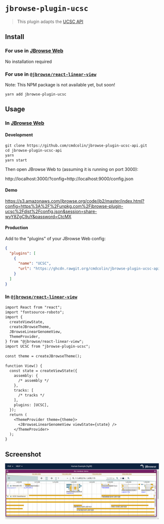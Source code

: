# `jbrowse-plugin-ucsc`

> This plugin adapts the [UCSC API](https://genome.ucsc.edu/goldenPath/help/api.html)

## Install

### For use in [JBrowse Web](https://jbrowse.org/jb2/docs/quickstart_web)

No installation required

### For use in [`@jbrowse/react-linear-view`](https://www.npmjs.com/package/@jbrowse/react-linear-genome-view)

Note: This NPM package is not available yet, but soon!

```
yarn add jbrowse-plugin-ucsc
```

## Usage

### In [JBrowse Web](https://jbrowse.org/jb2/docs/quickstart_web)

#### Development

```
git clone https://github.com/cmdcolin/jbrowse-plugin-ucsc-api.git
cd jbrowse-plugin-ucsc-api
yarn
yarn start
```

Then open JBrowse Web to (assuming it is running on port 3000):

http://localhost:3000/?config=http://localhost:9000/config.json

#### Demo

https://s3.amazonaws.com/jbrowse.org/code/jb2/master/index.html?config=https%3A%2F%2Funpkg.com%2Fjbrowse-plugin-ucsc%2Fdist%2Fconfig.json&session=share-wyY8ZgC9uY&password=CtcMX

#### Production

Add to the "plugins" of your JBrowse Web config:

```json
{
  "plugins": [
    {
      "name": "UCSC",
      "url": "https://ghcdn.rawgit.org/cmdcolin/jbrowse-plugin-ucsc-api/master/rawgit/jbrowse-plugin-ucsc.umd.production.min.js"
    }
  ]
}
```

### In [`@jbrowse/react-linear-view`](https://www.npmjs.com/package/@jbrowse/react-linear-genome-view)

```tsx
import React from "react";
import "fontsource-roboto";
import {
  createViewState,
  createJBrowseTheme,
  JBrowseLinearGenomeView,
  ThemeProvider,
} from "@jbrowse/react-linear-view";
import UCSC from "jbrowse-plugin-ucsc";

const theme = createJBrowseTheme();

function View() {
  const state = createViewState({
    assembly: {
      /* assembly */
    },
    tracks: [
      /* tracks */
    ],
    plugins: [UCSC],
  });
  return (
    <ThemeProvider theme={theme}>
      <JBrowseLinearGenomeView viewState={state} />
    </ThemeProvider>
  );
}
```

## Screenshot

![](img/1.png)
